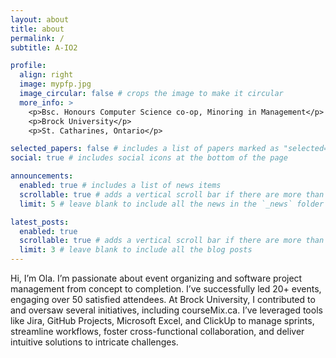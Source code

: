 ```yaml
---
layout: about
title: about
permalink: /
subtitle: A-IO2

profile:
  align: right
  image: mypfp.jpg
  image_circular: false # crops the image to make it circular
  more_info: >
    <p>Bsc. Honours Computer Science co-op, Minoring in Management</p>
    <p>Brock University</p>
    <p>St. Catharines, Ontario</p>

selected_papers: false # includes a list of papers marked as "selected={true}"
social: true # includes social icons at the bottom of the page

announcements:
  enabled: true # includes a list of news items
  scrollable: true # adds a vertical scroll bar if there are more than 3 news items
  limit: 5 # leave blank to include all the news in the `_news` folder

latest_posts:
  enabled: true
  scrollable: true # adds a vertical scroll bar if there are more than 3 new posts items
  limit: 3 # leave blank to include all the blog posts
---
```

Hi, I’m Ola. I’m passionate about event organizing and software project management from concept to completion. I’ve successfully led 20+ events, engaging over 50 satisfied attendees. At Brock University, I contributed to and oversaw several initiatives, including courseMix.ca. I’ve leveraged tools like Jira, GitHub Projects, Microsoft Excel, and ClickUp to manage sprints, streamline workflows, foster cross-functional collaboration, and deliver intuitive solutions to intricate challenges.